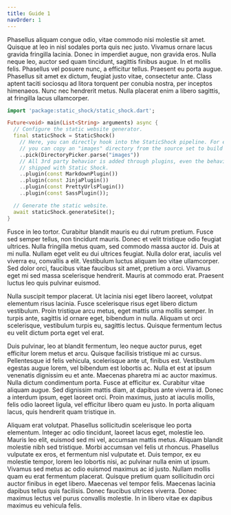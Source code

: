 ```yaml
---
title: Guide 1
navOrder: 1
---
```

Phasellus aliquam congue odio, vitae commodo nisi molestie sit amet. Quisque at leo in nisl sodales porta quis nec justo. Vivamus ornare lacus gravida fringilla lacinia. Donec in imperdiet augue, non gravida eros. Nulla neque leo, auctor sed quam tincidunt, sagittis finibus augue. In et mollis felis. Phasellus vel posuere nunc, a efficitur tellus. Praesent eu porta augue. Phasellus sit amet ex dictum, feugiat justo vitae, consectetur ante. Class aptent taciti sociosqu ad litora torquent per conubia nostra, per inceptos himenaeos. Nunc nec hendrerit metus. Nulla placerat enim a libero sagittis, at fringilla lacus ullamcorper.

```dart
import 'package:static_shock/static_shock.dart';

Future<void> main(List<String> arguments) async {
  // Configure the static website generator.
  final staticShock = StaticShock()
    // Here, you can directly hook into the StaticShock pipeline. For example,
    // you can copy an "images" directory from the source set to build set:
    ..pick(DirectoryPicker.parse("images"))
    // All 3rd party behavior is added through plugins, even the behavior
    // shipped with Static Shock.
    ..plugin(const MarkdownPlugin())
    ..plugin(const JinjaPlugin())
    ..plugin(const PrettyUrlsPlugin())
    ..plugin(const SassPlugin());

  // Generate the static website.
  await staticShock.generateSite();
}
```

Fusce in leo tortor. Curabitur blandit mauris eu dui rutrum pretium. Fusce sed semper tellus, non tincidunt mauris. Donec et velit tristique odio feugiat ultrices. Nulla fringilla metus quam, sed commodo massa auctor id. Duis at mi nulla. Nullam eget velit eu dui ultrices feugiat. Nulla dolor erat, iaculis vel viverra eu, convallis a elit. Vestibulum luctus aliquam leo vitae ullamcorper. Sed dolor orci, faucibus vitae faucibus sit amet, pretium a orci. Vivamus eget mi sed massa scelerisque hendrerit. Mauris at commodo erat. Praesent luctus leo quis pulvinar euismod.

Nulla suscipit tempor placerat. Ut lacinia nisi eget libero laoreet, volutpat elementum risus lacinia. Fusce scelerisque risus eget libero dictum vestibulum. Proin tristique arcu metus, eget mattis urna mollis semper. In turpis ante, sagittis id ornare eget, bibendum in nulla. Aliquam ut orci scelerisque, vestibulum turpis eu, sagittis lectus. Quisque fermentum lectus eu velit dictum porta eget vel erat.

Duis pulvinar, leo at blandit fermentum, leo neque auctor purus, eget efficitur lorem metus et arcu. Quisque facilisis tristique mi ac cursus. Pellentesque id felis vehicula, scelerisque ante ut, finibus est. Vestibulum egestas augue lorem, vel bibendum est lobortis ac. Nulla et est at ipsum venenatis dignissim eu et ante. Maecenas pharetra mi ac auctor maximus. Nulla dictum condimentum porta. Fusce at efficitur ex. Curabitur vitae aliquam augue. Sed dignissim mattis diam, at dapibus ante viverra id. Donec a interdum ipsum, eget laoreet orci. Proin maximus, justo at iaculis mollis, felis odio laoreet ligula, vel efficitur libero quam eu justo. In porta aliquam lacus, quis hendrerit quam tristique in.

Aliquam erat volutpat. Phasellus sollicitudin scelerisque leo porta elementum. Integer ac odio tincidunt, laoreet lacus eget, molestie leo. Mauris leo elit, euismod sed mi vel, accumsan mattis metus. Aliquam blandit molestie nibh sed tristique. Morbi accumsan vel felis ut rhoncus. Phasellus vulputate ex eros, et fermentum nisl vulputate et. Duis tempor, ex eu molestie tempor, lorem leo lobortis nisi, ac pulvinar nulla enim ut ipsum. Vivamus sed metus ac odio euismod maximus ac id justo. Nullam mollis quam eu erat fermentum placerat. Quisque pretium quam sollicitudin orci auctor finibus in eget libero. Maecenas vel tempor felis. Maecenas lacinia dapibus tellus quis facilisis. Donec faucibus ultrices viverra. Donec maximus lectus vel purus convallis molestie. In in libero vitae ex dapibus maximus eu vehicula felis.
